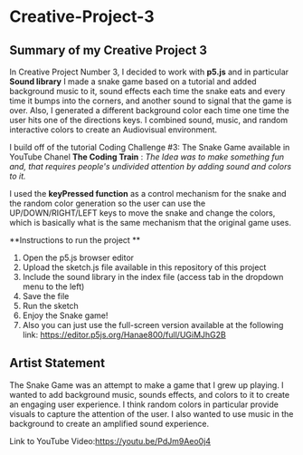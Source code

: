 # Creative-Project-3

## Summary of my Creative Project 3

In Creative Project Number 3, I decided to work with **p5.js** and in particular **Sound library** I made a snake game based on a tutorial and added background music to it, sound effects each time the snake eats and every time it bumps into the corners, and another sound to signal that the game is over. Also, I generated a different background color each time one time the user hits one of the directions keys. I combined sound, music, and random interactive colors to create an Audiovisual environment. 

I build off of the tutorial Coding Challenge #3: The Snake Game available in YouTube Chanel **The Coding Train** : _The Idea was to make something fun and, that requires people's undivided attention by adding sound and colors to it._ 

I used the **keyPressed function** as a control mechanism for the snake and the random color generation so the user can use the UP/DOWN/RIGHT/LEFT keys to move the snake and change the colors, which is basically what is the same mechanism that the original game uses.

**Instructions to run the project ** 

1. Open the p5.js browser editor
2. Upload the sketch.js file available in this repository of this project
3. Include the sound library in the index file (access tab in the dropdown menu to the left) 
4. Save the file
5. Run the sketch
6. Enjoy the Snake game!
7. Also you can just use the full-screen version available at the following link: https://editor.p5js.org/Hanae800/full/UGiMJhG2B

## Artist Statement

The Snake Game was an attempt to make a game that I grew up playing. I wanted to add background music, sounds effects, and colors to it to create an engaging user experience. I think random colors in particular provide visuals to capture the attention of the user. I also wanted to use music in the background to create an amplified sound experience. 

Link to YouTube Video:https://youtu.be/PdJm9Aeo0j4
